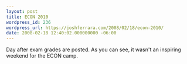 ```yaml
---
layout: post
title: ECON 2010
wordpress_id: 236
wordpress_url: https://joshferrara.com/2008/02/18/econ-2010/
date: 2008-02-18 12:40:02.000000000 -06:00
---
```

<!--Mime Type of File is image/jpeg --><div><a href="https://joshferrara.com/wp-photos/20080218-124002-1.jpg"><img src="https://joshferrara.com/wp-photos/thumb.20080218-124002-1.jpg" alt="" /></a></div> Day after exam grades are posted. As you can see, it wasn't an inspiring weekend for the ECON camp.
